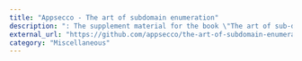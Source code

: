 ```yaml
---
title: "Appsecco - The art of subdomain enumeration"
description: ": The supplement material for the book \"The art of sub-domain enumeration\""
external_url: "https://github.com/appsecco/the-art-of-subdomain-enumeration"
category: "Miscellaneous"
---
```

